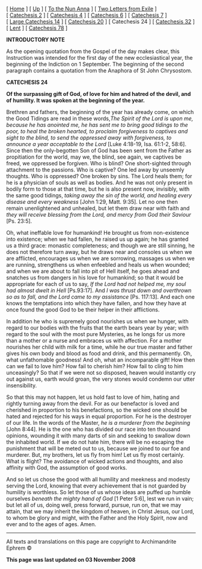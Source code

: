 \[ [Home](index.md) \] \[ [Up](theodore.md) \] \[ [To the Nun Anna](Anna-ep.md) \] \[ [Two Letters from Exile](exile-epp.md) \] \[ [Catechesis 2](ths02.md) \] \[ [Catechesis 4](ths04.md) \] \[ [Catechesis 6](ths06.md) \] \[ [Catechesis 7](ths07.md) \] \[ [Large Catechesis 14](ths14l.md) \] \[ [Catechesis 20](ths20.md) \] \[ Catechesis 24 \] \[ [Catechesis 32](ths32.md) \] \[ [Lent](lent.md) \] \[ [Catechesis 78](Ths78.md) \]

**INTRODUCTORY NOTE**

As the opening quotation from the Gospel of the day makes clear, this Instruction was intended for the first day of the new ecclesiastical year, the beginning of the Indiction on 1 September. The beginning of the second paragraph contains a quotation from the Anaphora of St John Chrysostom.

**CATECHESIS 24**

**Of the surpassing gift of God, of love for him and hatred of the devil, and of humility. It was spoken at the beginning of the year.**

Brethren and fathers, the beginning of the year has already come, on which the Good Tidings are read in these words,*The Spirit of the Lord is upon me, because he has anointed me, he has sent me to bring good tidings to the poor, to heal the broken hearted, to proclaim forgiveness to captives and sight to the blind, to send the oppressed away with forgiveness, to announce a year acceptable to the Lord* \[Luke 4:18-19, Isa. 61:1-2, 58:6\]. Since then the only-begotten Son of God has been sent from the Father as propitiation for the world, may we, the blind, see again, we captives be freed, we oppressed be forgiven. Who is blind? One short-sighted through attachment to the passions. Who is captive? One led away by unseemly thoughts. Who is oppressed? One broken by sins. The Lord heals them; for he is a physician of souls as well as bodies. And he was not only present in bodily form to those at that time, but he is also present now, invisibly, with the same good tidings, *taking away the sin of the world, and healing every disease and every weakness* \[John 1:29, Matt. 9:35\]. Let no one then remain unenlightened and unhealed, but let them draw near with faith and *they will receive blessing from the Lord, and mercy from God their Saviour* \[Ps. 23:5\].

Oh, what ineffable love for humankind! He brought us from non-existence into existence; when we had fallen, he raised us up again; he has granted us a third grace: monastic completeness; and though we are still sinning, he does not therefore turn away, but he draws near and consoles us when we are afflicted, encourages us when we are sorrowing, massages us when we are running, strengthens us when enfeebled and heals us when wounded; and when we are about to fall into pit of Hell itself, he goes ahead and snatches us from dangers in his love for humankind; so that it would be appropriate for each of us to say, *If the Lord had not helped me, my soul had almost dwelt in Hell* \[Ps.93:17\]. And *I was thrust down and overthrown so as to fall, and the Lord came to my assistance* \[Ps. 117:13\]. And each one knows the temptations into which they have fallen, and how they have at once found the good God to be their helper in their afflictions.

In addition he who is supremely good nourishes us when we hunger, with regard to our bodies with the fruits that the earth bears year by year; with regard to the soul with the most pure Mysteries, as he longs for us more than a mother or a nurse and embraces us with affection. For a mother nourishes her child with milk for a time, while he our true master and father gives his own body and blood as food and drink, and this permanently. Oh, what unfathomable goodness! And oh, what an incomparable gift! How then can we fail to love him? How fail to cherish him? How fail to cling to him unceasingly? So that if we were not so disposed, heaven would instantly cry out against us, earth would groan, the very stones would condemn our utter insensibility.

So that this may not happen, let us hold fast to love of him, hating and rightly turning away from the devil. For as our benefactor is loved and cherished in proportion to his benefactions, so the wicked one should be hated and rejected for his ways in equal proportion. For he is the destroyer of our life. In the words of the Master, *he is a murderer from the beginning* \[John 8:44\]. He is the one who has divided our race into ten thousand opinions, wounding it with many darts of sin and seeking to swallow down the inhabited world. If we do not hate him, there will be no escaping the punishment that will be meted out to us, because we joined to our foe and murderer. But, my brothers, let us fly from him! Let us fly most certainly. What is flight? The avoidance of wicked actions and thoughts, and also affinity with God, the assumption of good works.

And so let us chose the good with all humility and meekness and modesty serving the Lord, knowing that every achievement that is not guarded by humility is worthless. So let those of us whose ideas are puffed up humble ourselves *beneath the mighty hand of God* \[1 Peter 5:6\], lest we run in vain; but let all of us, doing well, press forward, pursue, run on, that we may attain, that we may inherit the kingdom of heaven, in Christ Jesus, our Lord, to whom be glory and might, with the Father and the Holy Spirit, now and ever and to the ages of ages. Amen. 

------------------------------------------------------------------------

All texts and translations on this page are copyright to
Archimandrite Ephrem ©

**This page was last updated on 03 November 2008**
